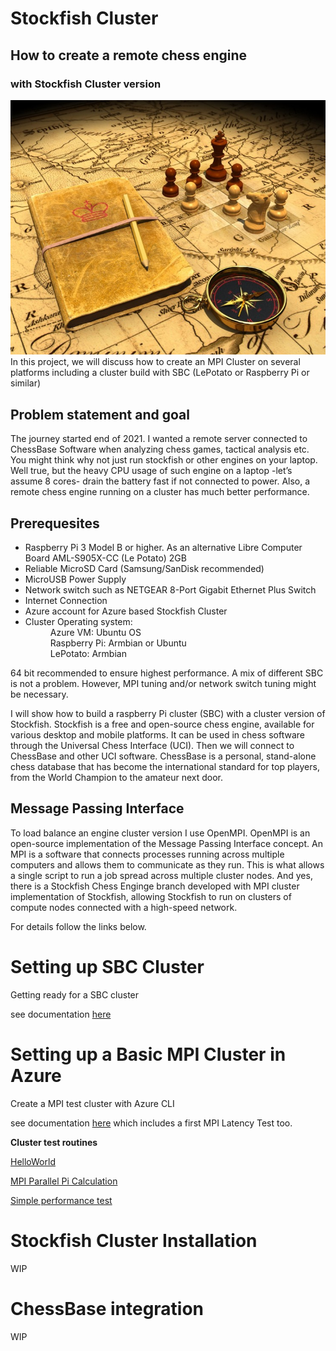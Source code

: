# Stockfish Cluster

<h2>How to create a remote chess engine</h2>
    <h3>with Stockfish Cluster version</h3>
<img src="./1666199543667.jpeg" alt="Getting started" />
 In this project, we will discuss how to create an MPI Cluster on several platforms including a cluster build with SBC (LePotato or Raspberry Pi or similar)
<h2>Problem statement and goal</h2>
The journey started end of 2021. I wanted a remote server connected to ChessBase Software when analyzing chess games, tactical analysis etc. You might think why not just run stockfish or other engines on your laptop. Well true, but the heavy CPU usage of such engine on a laptop -let’s assume 8 cores- drain the battery fast if not connected to power. Also, a remote chess engine running on a cluster has much better performance.

<h2>Prerequesites</h2>
<ul>
 <li>Raspberry Pi 3 Model B or higher. As an alternative Libre Computer Board AML-S905X-CC (Le Potato) 2GB </li>
 <li>Reliable MicroSD Card (Samsung/SanDisk recommended)</li>
 <li>MicroUSB Power Supply</li>
 <li>Network switch such as NETGEAR 8-Port Gigabit Ethernet Plus Switch</li>
 <li>Internet Connection</li>
 <li>Azure account for Azure based Stockfish Cluster</li>
<li>Cluster Operating system:</li>
    <dd>Azure VM: Ubuntu OS</dd>
    <dd>Raspberry Pi: Armbian or Ubuntu</dd>
    <dd>LePotato: Armbian</dd>
</ul>
64 bit recommended to ensure highest performance. A mix of different SBC is not a problem. However, MPI tuning and/or network switch tuning might be necessary.

I will show how to build a raspberry Pi cluster (SBC) with a cluster version of Stockfish. Stockfish is a free and open-source chess engine, available for various desktop and mobile platforms. It can be used in chess software through the Universal Chess Interface (UCI).
Then we will connect to ChessBase and other UCI software. ChessBase is a personal, stand-alone chess database that has become the international standard for top players, from the World Champion to the amateur next door.
<h2>Message Passing Interface</h2>
To load balance an engine cluster version I use OpenMPI. OpenMPI is an open-source implementation of the Message Passing Interface concept. An MPI is a software that connects processes running across multiple computers and allows them to communicate as they run. This is what allows a single script to run a job spread across multiple cluster nodes.
And yes, there is a Stockfish Chess Enginge branch developed with MPI cluster implementation of Stockfish, allowing Stockfish to run on clusters of compute nodes connected with a high-speed network.

For details follow the links below.

# Setting up SBC Cluster

Getting ready for a SBC cluster

see documentation [here](https://github.com/Egbert-Azure/stockfish-cluster/blob/main/setup-cluster/SetupStockfishCluster.md)

# Setting up a Basic MPI Cluster in Azure

Create a MPI test cluster with Azure CLI

see documentation [here](https://github.com/Egbert-Azure/stockfish-cluster/blob/main/setup-azure-cluster/SetupAzureBasicMPICluster.md) which includes a first
MPI Latency Test too.

<b>Cluster test routines</b>

[HelloWorld](MPI-Tests/HelloWorldTest/HelloWorld.md)

[MPI Parallel Pi Calculation](MPI-Tests/MPI%20Parallel%20Pi%20Calculation.md)

[Simple performance test](MPI-Tests/test_performance.c)

# Stockfish Cluster Installation

WIP

# ChessBase integration

WIP
